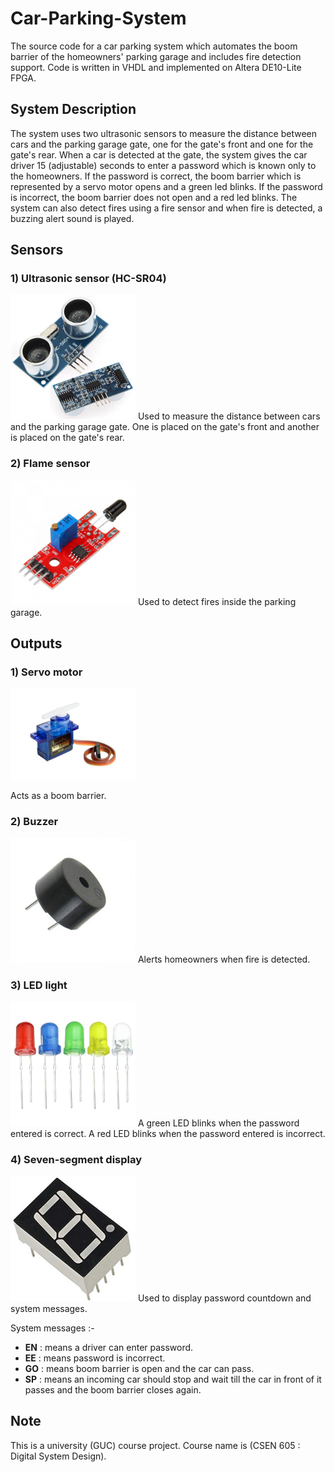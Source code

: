 # Car-Parking-System
The source code for a car parking system which automates the boom barrier of the homeowners' parking garage and includes fire detection support. Code is written in VHDL and implemented on Altera DE10-Lite FPGA.

## System Description
The system uses two ultrasonic sensors to measure the distance between cars and the parking garage gate, one for the gate's front and one for the gate's rear. When a car is detected at the gate, the system gives the car driver 15 (adjustable) seconds to enter a password which is known only to the homeowners. If the password is correct, the boom barrier which is represented by a servo motor opens and a green led blinks. If the password is incorrect, the boom barrier does not open and a red led blinks. The system can also detect fires using a fire sensor and when fire is detected, a buzzing alert sound is played.

## Sensors
### 1)	 Ultrasonic sensor (HC-SR04)
<img src="./images/Ultrasonic sensor (HC-SR04).png" alt="Ultrasonic sensor (HC-SR04)" width="200"/>
Used to measure the distance between cars and the parking garage gate. One is placed on the gate's front and another is placed on the gate's rear.

### 2)	 Flame sensor
<img src="./images/Flame Sensor Module.jpg" alt="Flame Sensor Module" width="200"/>
Used to detect fires inside the parking garage.

## Outputs
### 1)	Servo motor
<img src="./images/Servo Motor.jpg" alt="Servo Motor" width="200"/>

Acts as a boom barrier.

### 2)	Buzzer
<img src="./images/Buzzer.jpg" alt="Buzzer" width="200"/>
Alerts homeowners when fire is detected.

### 3)	LED light
<img src="./images/LED.jpg" alt="LED" width="200"/>
A green LED blinks when the password entered is correct. A red LED blinks when the password entered is incorrect.

### 4)	Seven-segment display
<img src="./images/7-segment display.png" alt="7-segment display" width="200"/>
Used to display password countdown and system messages.

System messages :-
* **EN** : means a driver can enter password.<br/>
* **EE** : means password is incorrect.<br/>
* **GO** : means boom barrier is open and the car can pass.<br/>
* **SP** : means an incoming car should stop and wait till the car in front of it passes and the boom barrier closes again.<br/>

## Note
This is a university (GUC) course project. Course name is (CSEN 605 : Digital System Design).
